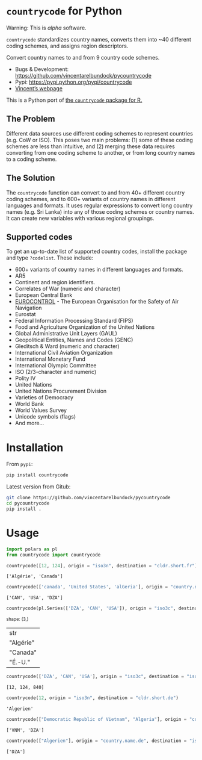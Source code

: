 # `countrycode` for Python

Warning: This is *alpha* software.

`countrycode` standardizes country names, converts them into ~40
different coding schemes, and assigns region descriptors.

Convert country names to and from 9 country code schemes.

- Bugs & Development:
  https://github.com/vincentarelbundock/pycountrycode
- Pypi: https://pypi.python.org/pypi/countrycode
- [Vincent’s webpage](https://arelbundock.com)

This is a Python port of [the `countrycode` package for
R.](https://vincentarelbundock.github.io/countrycode)

## The Problem

Different data sources use different coding schemes to represent
countries (e.g. CoW or ISO). This poses two main problems: (1) some of
these coding schemes are less than intuitive, and (2) merging these data
requires converting from one coding scheme to another, or from long
country names to a coding scheme.

## The Solution

The `countrycode` function can convert to and from 40+ different country
coding schemes, and to 600+ variants of country names in different
languages and formats. It uses regular expressions to convert long
country names (e.g. Sri Lanka) into any of those coding schemes or
country names. It can create new variables with various regional
groupings.

## Supported codes

To get an up-to-date list of supported country codes, install the
package and type `?codelist`. These include:

- 600+ variants of country names in different languages and formats.
- AR5
- Continent and region identifiers.
- Correlates of War (numeric and character)
- European Central Bank
- [EUROCONTROL](https://www.eurocontrol.int) - The European Organisation
  for the Safety of Air Navigation
- Eurostat
- Federal Information Processing Standard (FIPS)
- Food and Agriculture Organization of the United Nations
- Global Administrative Unit Layers (GAUL)
- Geopolitical Entities, Names and Codes (GENC)
- Gleditsch & Ward (numeric and character)
- International Civil Aviation Organization
- International Monetary Fund
- International Olympic Committee
- ISO (2/3-character and numeric)
- Polity IV
- United Nations
- United Nations Procurement Division
- Varieties of Democracy
- World Bank
- World Values Survey
- Unicode symbols (flags)
- And more…

# Installation

From `pypi`:

``` python
pip install countrycode
```

Latest version from Gitub:

``` sh
git clone https://github.com/vincentarelbundock/pycountrycode
cd pycountrycode
pip install .
```

# Usage

``` python
import polars as pl
from countrycode import countrycode

countrycode([12, 124], origin = "iso3n", destination = "cldr.short.fr")
```

    ['Algérie', 'Canada']

``` python
countrycode(['canada', 'United States', 'alGeria'], origin = "country.name.en.regex", destination = "iso3c")
```

    ['CAN', 'USA', 'DZA']

``` python
countrycode(pl.Series(['DZA', 'CAN', 'USA']), origin = "iso3c", destination = "cldr.short.fr")
```

<div><style>
.dataframe > thead > tr > th,
.dataframe > tbody > tr > td {
  text-align: right;
}
</style>
<small>shape: (3,)</small>

|           |
|-----------|
| str       |
| "Algérie" |
| "Canada"  |
| "É.-U."   |

</div>

``` python
countrycode(['DZA', 'CAN', 'USA'], origin = "iso3c", destination = "iso3n")
```

    [12, 124, 840]

``` python
countrycode(12, origin = "iso3n", destination = "cldr.short.de") 
```

    'Algerien'

``` python
countrycode(["Democratic Republic of Vietnam", "Algeria"], origin = "country.name.en.regex", destination = "iso3c")
```

    ['VNM', 'DZA']

``` python
countrycode(["Algerien"], origin = "country.name.de", destination = "iso3c")
```

    ['DZA']
